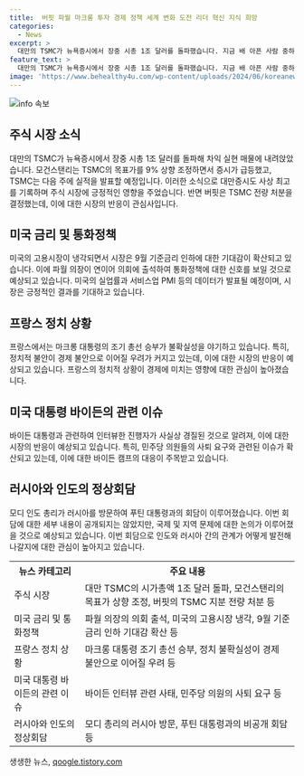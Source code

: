 ```yaml
---
title:  버핏 파월 마크롱 투자 경제 정책 세계 변화 도전 리더 혁신 지식 희망
categories:
  - News
excerpt: >
  대만의 TSMC가 뉴욕증시에서 장중 시총 1조 달러를 돌파했습니다. 지금 배 아픈 사람 중하나가 바로 버핏이 아닐까 싶어요. 미국 파월 의장이 9일과 10일 연이어 의회에 출석해 금리 인하 관련 신호에 촉각. 프랑스에서는 정치 불확실성으로 경제 불안이 커지고, 바이든 대통령의 인터뷰가 비판을 받고 있습니다. 또한, 모디 총리의 러시아 방문과 이야기가 주목받고 있어요. SBS Biz에서는 여러분의 제보를 기다리고 있습니다. (출처: 모닝벨 김대호 박사의 오늘의 키워드  SBS Biz) 자세한 정보는 링크에서 확인하세요. (https://url.kr/9pghjn)
feature_text: >
  대만의 TSMC가 뉴욕증시에서 장중 시총 1조 달러를 돌파했습니다. 지금 배 아픈 사람 중하나가 바로 버핏이 아닐까 싶어요. 미국 파월 의장이 9일과 10일 연이어 의회에 출석해 금리 인하 관련 신호에 촉각. 프랑스에서는 정치 불확실성으로 경제 불안이 커지고, 바이든 대통령의 인터뷰가 비판을 받고 있습니다. 또한, 모디 총리의 러시아 방문과 이야기가 주목받고 있어요. SBS Biz에서는 여러분의 제보를 기다리고 있습니다. (출처: 모닝벨 김대호 박사의 오늘의 키워드  SBS Biz) 자세한 정보는 링크에서 확인하세요. (https://url.kr/9pghjn)
image: 'https://www.behealthy4u.com/wp-content/uploads/2024/06/koreanews.jpg'
---
```


<p><img src="https://www.behealthy4u.com/wp-content/uploads/2024/06/koreanews.jpg" alt="info 속보" /></p>

<h2 data-ke-size="size26">주식 시장 소식</h2>

<p data-ke-size="size16">대만의 TSMC가 뉴욕증시에서 장중 시총 1조 달러를 돌파해 차익 실현 매물에 내려앉았습니다. 모건스탠리는 TSMC의 목표가를 9% 상향 조정하면서 증시가 급등했고, TSMC는 다음 주에 실적을 발표할 예정입니다. 이러한 소식으로 대만증시도 사상 최고를 기록하며 주식 시장에 긍정적인 영향을 주었습니다. 반면 버핏은 TSMC 전량 처분을 결정했는데, 이에 대한 시장의 반응이 관심사입니다.</p>

<h2 data-ke-size="size26">미국 금리 및 통화정책</h2>

<p data-ke-size="size16">미국의 고용시장이 냉각되면서 시장은 9월 기준금리 인하에 대한 기대감이 확산되고 있습니다. 이에 파월 의장이 연이어 의회에 출석하여 통화정책에 대한 신호를 보일 것으로 예상되고 있습니다. 미국의 실업률과 서비스업 PMI 등의 데이터가 발표될 예정이며, 시장은 긍정적인 결과를 기대하고 있습니다.</p>

<h2 data-ke-size="size26">프랑스 정치 상황</h2>

<p data-ke-size="size16">프랑스에서는 마크롱 대통령의 조기 총선 승부가 불확실성을 야기하고 있습니다. 특히, 정치적 불안이 경제 불안으로 이어질 우려가 커지고 있는데, 이에 대한 시장의 반응이 예상되고 있습니다. 프랑스의 정치적 상황이 경제에 미치는 영향에 대한 관심이 높아졌습니다.</p>

<h2 data-ke-size="size26">미국 대통령 바이든의 관련 이슈</h2>

<p data-ke-size="size16">바이든 대통령과 관련하여 인터뷰한 진행자가 사실상 경질된 것으로 알려져, 이에 대한 시장의 반응이 예상되고 있습니다. 특히, 민주당 의원들의 사퇴 요구와 관련된 이슈가 확산되고 있는데, 이에 대한 바이든 캠프의 대응이 주목받고 있습니다.</p>

<h2 data-ke-size="size26">러시아와 인도의 정상회담</h2>

<p data-ke-size="size16">모디 인도 총리가 러시아를 방문하여 푸틴 대통령과의 회담이 이루어졌습니다. 이번 회담에 대한 세부 내용이 공개되지는 않았지만, 국제 및 지역 문제에 대한 논의가 이루어졌을 것으로 예상되고 있습니다. 이번 회담으로 인도와 러시아 간의 관계가 어떻게 발전해 나갈지에 대한 관심이 높아지고 있습니다.</p>

<table>
    <tr>
        <th>뉴스 카테고리</th>
        <th>주요 내용</th>
    </tr>
    <tr>
        <td>주식 시장</td>
        <td>대만 TSMC의 시가총액 1조 달러 돌파, 모건스탠리의 목표가 상향 조정, 버핏의 TSMC 지분 전량 처분 등</td>
    </tr>
    <tr>
        <td>미국 금리 및 통화정책</td>
        <td>파월 의장의 의회 출석, 미국의 고용시장 냉각, 9월 기준금리 인하 기대감 확산 등</td>
    </tr>
    <tr>
        <td>프랑스 정치 상황</td>
        <td>마크롱 대통령 조기 총선 승부, 정치 불확실성이 경제 불안으로 이어질 우려 등</td>
    </tr>
    <tr>
        <td>미국 대통령 바이든의 관련 이슈</td>
        <td>바이든 인터뷰 관련 사태, 민주당 의원의 사퇴 요구 등</td>
    </tr>
    <tr>
        <td>러시아와 인도의 정상회담</td>
        <td>모디 총리의 러시아 방문, 푸틴 대통령과의 비공개 회담 등</td>
    </tr>
</table>
생생한 뉴스, <a href="https://qoogle.tistory.com" rel="dofollow">qoogle.tistory.com</a>


